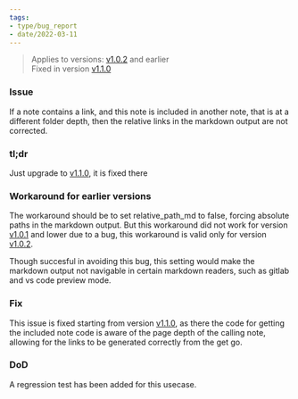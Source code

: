 ```yaml
---
tags:
- type/bug_report
- date/2022-03-11
---
```

   
> Applies to versions: [v1.0.2](../Changelog/v1.0.2.md) and earlier   
> Fixed in version [v1.1.0](../Changelog/v1.1.0.md)   
   
### Issue   
If a note contains a link, and this note is included in another note, that is at a different folder depth, then the relative links in the markdown output are not corrected.   
   
### tl;dr   
Just upgrade to [v1.1.0](../Changelog/v1.1.0.md), it is fixed there   
   
### Workaround for earlier versions   
The workaround should be to set relative_path_md to false, forcing absolute paths in the markdown output. But this workaround did not work for version [v1.0.1](../Changelog/v1.0.1.md) and lower due to a bug, this workaround is valid only for version [v1.0.2](../Changelog/v1.0.2.md).   
   
Though succesful in avoiding this bug, this setting would make the markdown output not navigable in certain markdown readers, such as gitlab and vs code preview mode.   
   
### Fix   
This issue is fixed starting from version [v1.1.0](../Changelog/v1.1.0.md), as there the code for getting the included note code is aware of the page depth of the calling note, allowing for the links to be generated correctly from the get go.   
   
### DoD   
A regression test has been added for this usecase.